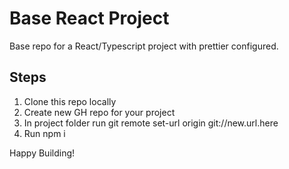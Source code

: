 # Base React Project

Base repo for a React/Typescript project with prettier configured.

## Steps

1. Clone this repo locally
2. Create new GH repo for your project
3. In project folder run git remote set-url origin git://new.url.here
4. Run npm i

Happy Building!

